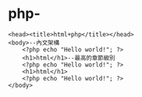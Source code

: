 # php-<html>
    <head><title>html+php</title></head>      
    <body>--內文架構
        <?php echo "Hello world!"; ?> 
        <h1>html</h1>--最高的章節級別
        <?php echo "Hello world!"; ?> 
        <h1>html</h1>
        <?php echo "Hello world!"; ?> 
    </body>
</html>
